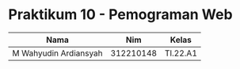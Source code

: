 # Praktikum 10 - Pemograman Web

| Nama                  | Nim       | Kelas    |
| --------------------- | --------- | -------- |
| M Wahyudin Ardiansyah | 312210148 | TI.22.A1 |
